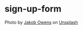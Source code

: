 # sign-up-form
Photo by <a href="https://unsplash.com/@jakobowens1?utm_source=unsplash&utm_medium=referral&utm_content=creditCopyText">Jakob Owens</a> on <a href="https://unsplash.com/s/photos/dodgers?utm_source=unsplash&utm_medium=referral&utm_content=creditCopyText">Unsplash</a>